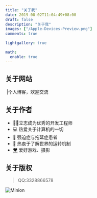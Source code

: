 ```yaml
---
title: "关于我"
date: 2019-08-02T11:04:49+08:00
draft: false
description: "关于我"
images: ["/Apple-Devices-Preview.png"]
comments: true

lightgallery: true

math:
  enable: true
---
```


## 关于网站

​		 |个人博客，欢迎交流

## 关于作者

- 👨‍💻立志成为优秀的开发工程师
- 💻 热爱关于计算机的一切
- 🤪 强迫症与拖延症患者
- 🤔 热衷于了解世界的运转机制
- [❤️](https://dillonzq.com/love/) 爱好游戏、摄影

## 关于版权

> QQ:3328866578


![Minion](./01.jpg)
